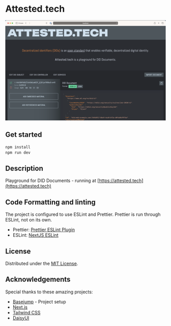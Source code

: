 # Attested.tech

![Alt text](public/images/screenshot.png?raw=true "Screenshot")

## Get started

```bash
npm install
npm run dev
```

## Description
Playground for DID Documents - running at [https://attested.tech](https://attested.tech)

## Code Formatting and linting

The project is configured to use ESLint and Prettier. Prettier is run through ESLint, not on its own.

* Prettier: [Prettier ESLint Plugin](https://github.com/prettier/eslint-plugin-prettier)
* ESLint: [NextJS ESLint](https://nextjs.org/docs/basic-features/eslint)

<!-- LICENSE -->

## License

Distributed under the [MIT License](https://github.com/mistlur/attested.tech/blob/main/LICENSE.md).

<!-- ACKNOWLEDGEMENTS -->

## Acknowledgements

Special thanks to these amazing projects:

- [Basejump](https://usebasejump.com/) - Project setup
- [Next.js](https://nextjs.org/)
- [Tailwind CSS](https://tailwindcss.com/)
- [DaisyUI](https://daisyui.com/)